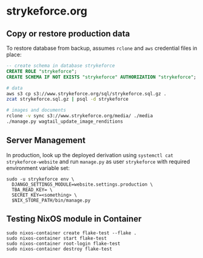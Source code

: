 # strykeforce.org

## Copy or restore production data

To restore database from backup, assumes `rclone` and `aws` credential files in place:

```sql
-- create schema in database strykeforce
CREATE ROLE "strykeforce";
CREATE SCHEMA IF NOT EXISTS "strykeforce" AUTHORIZATION "strykeforce";
```

```sh
# data
aws s3 cp s3://www.strykeforce.org/sql/strykeforce.sql.gz .
zcat strykeforce.sql.gz | psql -d strykeforce

# images and documents
rclone -v sync s3://www.strykeforce.org/media/ ./media
./manage.py wagtail_update_image_renditions
```
## Server Management

In production, look up the deployed derivation using `systemctl cat
strykeforce-website` and run `manage.py` as user `strykeforce` with required
environment variable set:

```
sudo -u strykeforce env \
  DJANGO_SETTINGS_MODULE=website.settings.production \
  TBA_READ_KEY= \
  SECRET_KEY=<something> \
  $NIX_STORE_PATH/bin/manage.py
```


## Testing NixOS module in Container

```
sudo nixos-container create flake-test --flake .
sudo nixos-container start flake-test
sudo nixos-container root-login flake-test
sudo nixos-container destroy flake-test
```
